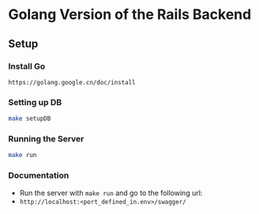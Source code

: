 # Golang Version of the Rails Backend

## Setup

### Install Go

`https://golang.google.cn/doc/install`

### Setting up DB

```bash
make setupDB
```

### Running the Server

```bash
make run
```

### Documentation

- Run the server with `make run` and go to the following url:
- `http://localhost:<port_defined_in.env>/swagger/`
